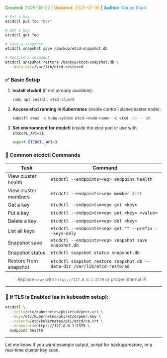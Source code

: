 <span style="color:#4caf50;"><b>Created:</b> 2025-06-22</span> | <span style="color:#ff9800;"><b>Updated:</b> 2025-07-06</span> | <span style="color:#2196f3;"><b>Author:</b> Gouse Shaik</span>
```bash
# Set a key
etcdctl put foo "bar"

# Get a key
etcdctl get foo

# Save a snapshot
etcdctl snapshot save /backup/etcd-snapshot.db

# Restore a snapshot
etcdctl snapshot restore /backup/etcd-snapshot.db \
  --data-dir=/var/lib/etcd-restored
```

### ✅ **Basic Setup**

1. **Install etcdctl** (if not already available):
    ```bash
    sudo apt install etcd-client
    ```
    
2. **Access etcd running in Kubernetes** (inside control-plane/master node):
    ```bash
    kubectl exec -n kube-system etcd-<node-name> -c etcd -it -- sh
    ```
    
3. **Set environment for etcdctl** (inside the etcd pod or use with `ETCDCTL_API=3`):
    ```bash
    export ETCDCTL_API=3
    ```

### 📘 **Common etcdctl Commands**

|Task|Command|
|---|---|
|View cluster health|`etcdctl --endpoints=<ep> endpoint health`|
|View cluster members|`etcdctl --endpoints=<ep> member list`|
|Get a key|`etcdctl --endpoints=<ep> get <key>`|
|Put a key|`etcdctl --endpoints=<ep> put <key> <value>`|
|Delete a key|`etcdctl --endpoints=<ep> del <key>`|
|List all keys|`etcdctl --endpoints=<ep> get "" --prefix --keys-only`|
|Snapshot save|`etcdctl --endpoints=<ep> snapshot save snapshot.db`|
|Snapshot status|`etcdctl snapshot status snapshot.db`|
|Restore from snapshot|`etcdctl snapshot restore snapshot.db --data-dir /var/lib/etcd-restored`|

> Replace `<ep>` with `https://127.0.0.1:2379` or proper internal IP.

---

### 🔐 **If TLS is Enabled** (as in kubeadm setup):

```bash
etcdctl \
  --cert=/etc/kubernetes/pki/etcd/peer.crt \
  --key=/etc/kubernetes/pki/etcd/peer.key \
  --cacert=/etc/kubernetes/pki/etcd/ca.crt \
  --endpoints=https://127.0.0.1:2379 \
  endpoint health
```

---

Let me know if you want example output, script for backup/restore, or a real-time cluster key scan.